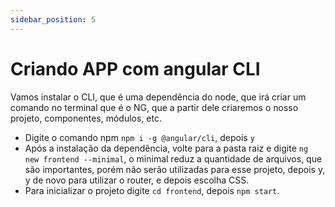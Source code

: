 ```yaml
---
sidebar_position: 5
---
```


# Criando APP com angular CLI
Vamos instalar o CLI, que é uma dependência do node, que irá criar um comando no terminal que é o NG, que a partir dele criaremos o nosso projeto, componentes, módulos, etc.

* Digite o comando npm `npm i -g @angular/cli`, depois `y`
* Após a instalação da dependência, volte para a pasta raiz e digite `ng new frontend --minimal`, o minimal reduz a quantidade de arquivos, que são importantes, porém não serão utilizadas para esse projeto, depois y, y de novo para utilizar o router, e depois escolha CSS.
* Para inicializar o projeto digite `cd frontend`, depois `npm start`.